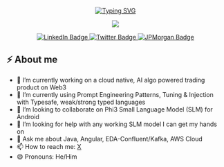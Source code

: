 <!-- markdownlint-disable MD033 MD041 -->
<div align="center">
    <p>
        <a href="https://git.io/typing-svg"><img src="https://readme-typing-svg.herokuapp.com?font=Zeyada&size=40&duration=3000&pause=1000&color=00FF41&center=true&random=false&width=435&lines=Hey+There!;This+is+my+GitHub+Space." alt="Typing SVG" /></a>
    </p>
</div>
<div align="center">
    <p>
<!--     <a href="https://git.io/typing-svg"><img src="https://media.giphy.com/media/v1.Y2lkPTc5MGI3NjExcmV5NjVoNmM4M3BsZW41ZGVneWF5MW9lZGQyYTE5ZHI5dDh1bmNlaSZlcD12MV9pbnRlcm5hbF9naWZfYnlfaWQmY3Q9Zw/2xyx8KRogVl7iM6wHs/giphy.gif" /></a> -->
<!--     <a href="https://git.io/typing-svg"><img src="https://media.giphy.com/media/v1.Y2lkPTc5MGI3NjExOXc2bjkyMnlpMzloendxOWdhbDg1eWNtZzYxMnJvYnY3MWo5cWZrOSZlcD12MV9pbnRlcm5hbF9naWZfYnlfaWQmY3Q9Zw/dxn6fRlTIShoeBr69N/giphy.gif" /></a> -->
<!--         <a href="https://git.io/typing-svg"><img src="https://media.giphy.com/media/v1.Y2lkPTc5MGI3NjExaWQwamR0ZGF2bmN4NjYweGIyd2xha2ZjN2x1YmZxNmFrMzVmOW05aiZlcD12MV9pbnRlcm5hbF9naWZfYnlfaWQmY3Q9Zw/26gssNZ4EF6c8Simk/giphy.gif" /></a> -->
        <a href="https://git.io/typing-svg"><img src="https://media.giphy.com/media/v1.Y2lkPTc5MGI3NjExb3B6and3N3NyMzZiZ2VlZHVrbnJxOWZhM3hrNTJkbDNjZW9pZnY4byZlcD12MV9pbnRlcm5hbF9naWZfYnlfaWQmY3Q9Zw/1C8bHHJturSx2/giphy.gif" /></a>
    </p>
</div>
<div id="badges" align="center">
    <p>
      <a href="https://www.linkedin.com/in/arnav-negi">
        <img src="https://img.shields.io/badge/LinkedIn-blue?style=for-the-badge&logo=linkedin&logoColor=white" alt="LinkedIn Badge"/>
      </a> 
      <a href="https://twitter.com/negiarnav">
        <img src="https://img.shields.io/badge/X-black?style=for-the-badge&logo=X&logoColor=white" alt="Twitter Badge"/>
      </a>
      <a href="#">
        <img src="https://img.shields.io/badge/JPMorgan%20Chase%20&amp;%20Co-gray?style=for-the-badge&logo=jpmorgan&logoColor=white" alt="JPMorgan Badge"/>
      </a>
    </p>
</div>

<!-- markdownlint-enable MD033 -->
## ⚡ About me
- 🔭 I’m currently working on a cloud native, AI algo powered trading product on Web3
- 🌱 I’m currently using Prompt Engineering Patterns, Tuning & Injection with Typesafe, weak/strong typed languages 
- 👯 I’m looking to collaborate on Phi3 Small Language Model (SLM) for Android
- 🤔 I’m looking for help with any working SLM model I can get my hands on
- 💬 Ask me about Java, Angular, EDA-Confluent/Kafka, AWS Cloud
- 📫 How to reach me: [X](negi.arnav@gmail.com)
- 😄 Pronouns: He/Him

<!-- markdownlint-disable MD033 -->
<!--<div align="center">
    <h1>
        <a href="http://www.free-iqtest.net" title="Free IQ Test"><img src="http://www.free-iqtest.net/images/badges2/l141.gif" width="200" height="100" alt="Free IQ Test" border="0"></a>
    </h1>
</div>-->
